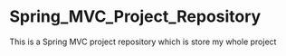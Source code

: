 # Spring_MVC_Project_Repository
This is a Spring MVC project repository which is store my whole project
